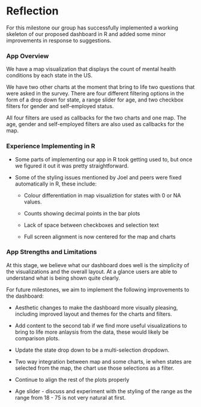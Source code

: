 # Reflection

For this milestone our group has successfully implemented a working skeleton of our proposed dashboard in R and added some minor improvements in response to suggestions.

### App Overview

We have a map visualization that displays the count of mental health conditions by each state in the US. 

We have two other charts at the moment that bring to life two questions that were asked in the survey. There are four different filtering options in the form of a drop down for state, a range slider for age, and two checkbox filters for gender and self-employed status. 

All four filters are used as callbacks for the two charts and one map. The age, gender and self-employed filters are also used as callbacks for the map.

### Experience Implementing in R

-   Some parts of implementing our app in R took getting used to, but once we figured it out it was pretty straightforward.

-    Some of the styling issues mentioned by Joel and peers were fixed automatically in R, these include:

        - Colour differentiation in map visualiztion for states with 0 or NA values.

        - Counts showing decimal points in the bar plots 
  
        - Lack of space between checkboxes and selection text 
  
        - Full screen alignment is now centered for the map and charts

### App Strengths and Limitations

At this stage, we believe what our dashboard does well is the simplicity of the visualizations and the overall layout. At a glance users are able to understand what is being shown quite clearly.


For future milestones, we aim to implement the following improvements to the dashboard:

-   Aesthetic changes to make the dashboard more visually pleasing, including improved layout and themes for the charts and filters.

-   Add content to the second tab if we find more useful visualizations to bring to life more anlaysis from the data, these would likely be comparison plots.

-   Update the state drop down to be a multi-selection dropdown.

-   Two way integration between map and some charts, ie when states are selected from the map, the chart use those selections as a filter.

-   Continue to align the rest of the plots properly 

-   Age slider - discuss and experiment with the styling of the range as the range from 18 - 75 is not very natural at first. 
